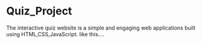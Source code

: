 # Quiz_Project
The interactive quiz website is a simple and engaging  web applications built using HTML,CSS,JavaScript.
like this....
